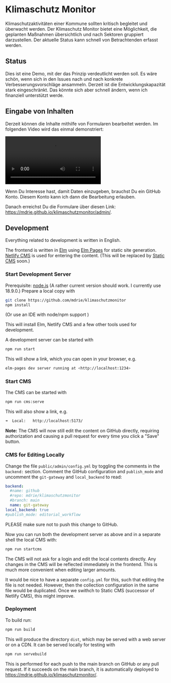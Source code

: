 # Klimaschutz Monitor

Klimaschutzaktivitäten einer Kommune sollten kritisch begleitet und überwacht werden. Der Klimaschutz Monitor bietet eine Möglichkeit, die geplanten Maßnahmen übersichtlich und nach Sektoren gruppiert darzustellen. Der aktuelle Status kann schnell von Betrachtenden erfasst werden.

## Status

Dies ist eine Demo, mit der das Prinzip verdeutlicht werden soll. Es wäre schön, wenn sich in den Issues nach und nach konkrete Verbesserungsvorschläge ansammeln. Derzeit ist die Entwicklungskapazität stark eingeschränkt. Das könnte sich aber schnell ändern, wenn ich finanziell unterstützt werde.

## Eingabe von Inhalten

Derzeit können die Inhalte mithilfe von Formularen bearbeitet werden. Im folgenden Video wird das einmal demonstriert:

![Video: Anleitung für die Dateneingabe](https://raw.githubusercontent.com/mdrie/klimaschutzmonitor/main/doc/AnleitungDateneingabe.mp4 "Video: Anleitung für die Dateneingabe")

Wenn Du Interesse hast, damit Daten einzugeben, brauchst Du ein GitHub Konto. Diesem Konto kann ich dann die Bearbeitung erlauben.

Danach erreichst Du die Formulare über diesen Link: <https://mdrie.github.io/klimaschutzmonitor/admin/>.

## Development

Everything related to development is written in English.

The frontend is written in [Elm](https://elm-lang.org/) using [Elm Pages](https://elm-pages.com/) for static site generation.
[Netlify CMS](https://www.netlifycms.org/) is used for entering the content. (This will be replaced by [Static CMS](https://staticjscms.netlify.app/) soon.)

### Start Development Server

Prerequisite: [node.js](https://nodejs.org) (A rather current version should work. I currently use 18.9.0.)
Prepare a local copy with

```sh
git clone https://github.com/mdrie/klimaschutzmonitor
npm install
```

(Or use an IDE with node/npm support )

This will install Elm, Netlify CMS and a few other tools used for development.

A development server can be started with

```sh
npm run start
```

This will show a link, which you can open in your browser, e.g.

```sh
elm-pages dev server running at <http://localhost:1234>
```

### Start CMS

The CMS can be started with

```sh
npm run cms:serve
```

This will also show a link, e.g.

```sh
➜  Local:   http://localhost:5173/
```

**Note:** The CMS will now still edit the content on GitHub directly, requiring authorization and causing a pull request for every time you click a "Save" button.

### CMS for Editing Locally

Change the file `public/admin/config.yml` by toggling the comments in the `backend:` section. Comment the GitHub configuration and `publish_mode` and uncomment the `git-gateway` and `local_backend` to read:

```yaml
backend:
  #name: github
  #repo: mdrie/klimaschutzmonitor
  #branch: main
  name: git-gateway
local_backend: true
#publish_mode: editorial_workflow
```

PLEASE make sure not to push this change to GitHub.

Now you can run both the development server as above and in a separate shell the local CMS with:

```sh
npm run startcms
```

The CMS will not ask for a login and edit the local contents directly. Any changes in the CMS will be reflected immediately in the frontend. This is much more convenient when editing larger amounts.

It would be nice to have a separate `config.yml` for this, such that editing the file is not needed. However, then the collection configuration in the same file would be duplicated. Once we swithch to Static CMS (successor of Netlify CMS), this might improve.

### Deployment

To build run:

```sh
npm run build
```

This will produce the directory `dist`, which may be served with a web server or on a CDN. It can be served locally for testing with

```sh
npm run servebuild
```

This is performed for each push to the main branch on GitHub or any pull request. If it succeeds on the main branch, it is automatically deployed to <https://mdrie.github.io/klimaschutzmonitor/>.
